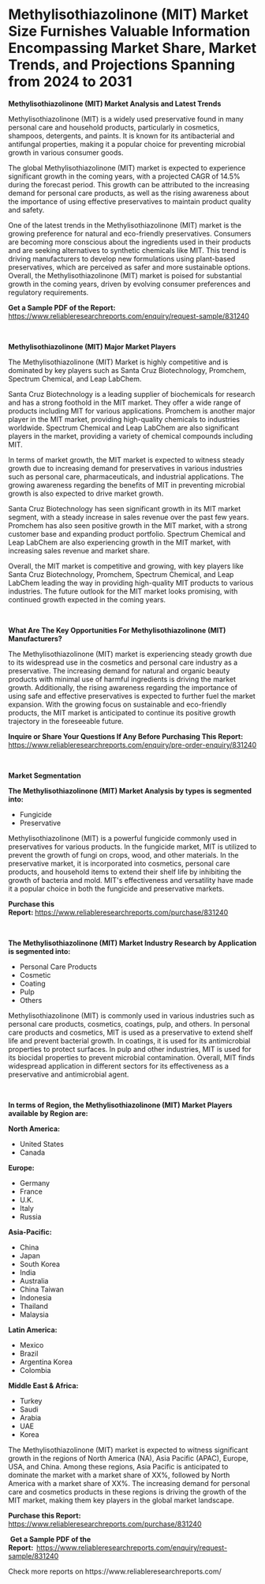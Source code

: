 <p><h1>Methylisothiazolinone (MIT) Market Size Furnishes Valuable Information Encompassing Market Share, Market Trends, and Projections Spanning from 2024 to 2031</h1></p><p><strong>Methylisothiazolinone (MIT) Market Analysis and Latest Trends</strong></p>
<p><p>Methylisothiazolinone (MIT) is a widely used preservative found in many personal care and household products, particularly in cosmetics, shampoos, detergents, and paints. It is known for its antibacterial and antifungal properties, making it a popular choice for preventing microbial growth in various consumer goods. </p><p>The global Methylisothiazolinone (MIT) market is expected to experience significant growth in the coming years, with a projected CAGR of 14.5% during the forecast period. This growth can be attributed to the increasing demand for personal care products, as well as the rising awareness about the importance of using effective preservatives to maintain product quality and safety. </p><p>One of the latest trends in the Methylisothiazolinone (MIT) market is the growing preference for natural and eco-friendly preservatives. Consumers are becoming more conscious about the ingredients used in their products and are seeking alternatives to synthetic chemicals like MIT. This trend is driving manufacturers to develop new formulations using plant-based preservatives, which are perceived as safer and more sustainable options. Overall, the Methylisothiazolinone (MIT) market is poised for substantial growth in the coming years, driven by evolving consumer preferences and regulatory requirements.</p></p>
<p><strong>Get a Sample PDF of the Report:&nbsp;</strong> <a href="https://www.reliableresearchreports.com/enquiry/request-sample/831240">https://www.reliableresearchreports.com/enquiry/request-sample/831240</a></p>
<p>&nbsp;</p>
<p><strong>Methylisothiazolinone (MIT) Major Market Players</strong></p>
<p><p>The Methylisothiazolinone (MIT) Market is highly competitive and is dominated by key players such as Santa Cruz Biotechnology, Promchem, Spectrum Chemical, and Leap LabChem. </p><p>Santa Cruz Biotechnology is a leading supplier of biochemicals for research and has a strong foothold in the MIT market. They offer a wide range of products including MIT for various applications. Promchem is another major player in the MIT market, providing high-quality chemicals to industries worldwide. Spectrum Chemical and Leap LabChem are also significant players in the market, providing a variety of chemical compounds including MIT.</p><p>In terms of market growth, the MIT market is expected to witness steady growth due to increasing demand for preservatives in various industries such as personal care, pharmaceuticals, and industrial applications. The growing awareness regarding the benefits of MIT in preventing microbial growth is also expected to drive market growth.</p><p>Santa Cruz Biotechnology has seen significant growth in its MIT market segment, with a steady increase in sales revenue over the past few years. Promchem has also seen positive growth in the MIT market, with a strong customer base and expanding product portfolio. Spectrum Chemical and Leap LabChem are also experiencing growth in the MIT market, with increasing sales revenue and market share.</p><p>Overall, the MIT market is competitive and growing, with key players like Santa Cruz Biotechnology, Promchem, Spectrum Chemical, and Leap LabChem leading the way in providing high-quality MIT products to various industries. The future outlook for the MIT market looks promising, with continued growth expected in the coming years.</p></p>
<p>&nbsp;</p>
<p><strong>What Are The Key Opportunities For Methylisothiazolinone (MIT) Manufacturers?</strong></p>
<p><p>The Methylisothiazolinone (MIT) market is experiencing steady growth due to its widespread use in the cosmetics and personal care industry as a preservative. The increasing demand for natural and organic beauty products with minimal use of harmful ingredients is driving the market growth. Additionally, the rising awareness regarding the importance of using safe and effective preservatives is expected to further fuel the market expansion. With the growing focus on sustainable and eco-friendly products, the MIT market is anticipated to continue its positive growth trajectory in the foreseeable future.</p></p>
<p><strong>Inquire or Share Your Questions If Any Before Purchasing This Report:</strong> <a href="https://www.reliableresearchreports.com/enquiry/pre-order-enquiry/831240">https://www.reliableresearchreports.com/enquiry/pre-order-enquiry/831240</a></p>
<p>&nbsp;</p>
<p><strong>Market Segmentation</strong></p>
<p><strong>The Methylisothiazolinone (MIT) Market Analysis by types is segmented into:</strong></p>
<p><ul><li>Fungicide</li><li>Preservative</li></ul></p>
<p><p>Methylisothiazolinone (MIT) is a powerful fungicide commonly used in preservatives for various products. In the fungicide market, MIT is utilized to prevent the growth of fungi on crops, wood, and other materials. In the preservative market, it is incorporated into cosmetics, personal care products, and household items to extend their shelf life by inhibiting the growth of bacteria and mold. MIT's effectiveness and versatility have made it a popular choice in both the fungicide and preservative markets.</p></p>
<p><strong>Purchase this Report:&nbsp;</strong><a href="https://www.reliableresearchreports.com/purchase/831240">https://www.reliableresearchreports.com/purchase/831240</a></p>
<p>&nbsp;</p>
<p><strong>The Methylisothiazolinone (MIT) Market Industry Research by Application is segmented into:</strong></p>
<p><ul><li>Personal Care Products</li><li>Cosmetic</li><li>Coating</li><li>Pulp</li><li>Others</li></ul></p>
<p><p>Methylisothiazolinone (MIT) is commonly used in various industries such as personal care products, cosmetics, coatings, pulp, and others. In personal care products and cosmetics, MIT is used as a preservative to extend shelf life and prevent bacterial growth. In coatings, it is used for its antimicrobial properties to protect surfaces. In pulp and other industries, MIT is used for its biocidal properties to prevent microbial contamination. Overall, MIT finds widespread application in different sectors for its effectiveness as a preservative and antimicrobial agent.</p></p>
<p>&nbsp;</p>
<p><strong>In terms of Region, the Methylisothiazolinone (MIT) Market Players available by Region are:</strong></p>
<p>
    <p> <strong> North America: </strong>
        <ul>
            <li>United States</li>
            <li>Canada</li>
        </ul>
        </p> 
    <p> <strong> Europe: </strong>
        <ul>
            <li>Germany</li>
            <li>France</li>
            <li>U.K.</li>
            <li>Italy</li>
            <li>Russia</li>
        </ul>
        </p> 
    <p> <strong> Asia-Pacific: </strong>
        <ul>
            <li>China</li>
            <li>Japan</li>
            <li>South Korea</li>
            <li>India</li>
            <li>Australia</li>
            <li>China Taiwan</li>
            <li>Indonesia</li>
            <li>Thailand</li>
            <li>Malaysia</li>
        </ul>
        </p> 
    <p> <strong> Latin America: </strong>
        <ul>
            <li>Mexico</li>
            <li>Brazil</li>
            <li>Argentina Korea</li>
            <li>Colombia</li>
        </ul>
        </p> 
    <p> <strong> Middle East & Africa: </strong>
        <ul>
            <li>Turkey</li>
            <li>Saudi</li>
            <li>Arabia</li>
            <li>UAE</li>
            <li>Korea</li>
        </ul>
    </p>
    </p>
<p><p>The Methylisothiazolinone (MIT) market is expected to witness significant growth in the regions of North America (NA), Asia Pacific (APAC), Europe, USA, and China. Among these regions, Asia Pacific is anticipated to dominate the market with a market share of XX%, followed by North America with a market share of XX%. The increasing demand for personal care and cosmetics products in these regions is driving the growth of the MIT market, making them key players in the global market landscape.</p></p>
<p><strong>Purchase this Report: </strong><a href="https://www.reliableresearchreports.com/purchase/831240">https://www.reliableresearchreports.com/purchase/831240</a></p>
<p>&nbsp;<strong>Get a Sample PDF of the Report:&nbsp;&nbsp;</strong><a href="https://www.reliableresearchreports.com/enquiry/request-sample/831240">https://www.reliableresearchreports.com/enquiry/request-sample/831240</a></p>
<p><strong></strong></p>
<p>Check more reports on https://www.reliableresearchreports.com/</p>